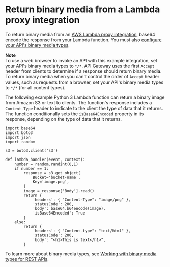 # Return binary media from a Lambda proxy integration<a name="lambda-proxy-binary-media"></a>

To return binary media from an [AWS Lambda proxy integration](set-up-lambda-proxy-integrations.md), base64 encode the response from your Lambda function\. You must also [configure your API's binary media types](api-gateway-payload-encodings-configure-with-console.md)\.

**Note**  
To use a web browser to invoke an API with this example integration, set your API's binary media types to `*/*`\. API Gateway uses the first `Accept` header from clients to determine if a response should return binary media\. To return binary media when you can't control the order of `Accept` header values, such as requests from a browser, set your API's binary media types to `*/*` \(for all content types\)\.

The following example Python 3 Lambda function can return a binary image from Amazon S3 or text to clients\. The function's response includes a `Content-Type` header to indicate to the client the type of data that it returns\. The function conditionally sets the `isBase64Encoded` property in its response, depending on the type of data that it returns\.

```
import base64
import boto3
import json
import random

s3 = boto3.client('s3')

def lambda_handler(event, context):
    number = random.randint(0,1)
    if number == 1:
        response = s3.get_object(
            Bucket='bucket-name',
            Key='image.png',
        )
        image = response['Body'].read()
        return {
            'headers': { "Content-Type": "image/png" },
            'statusCode': 200,
            'body': base64.b64encode(image),
            'isBase64Encoded': True
        }
    else:
        return {
            'headers': { "Content-type": "text/html" },
            'statusCode': 200,
            'body': "<h1>This is text</h1>",
        }
```

To learn more about binary media types, see [Working with binary media types for REST APIs](api-gateway-payload-encodings.md)\.